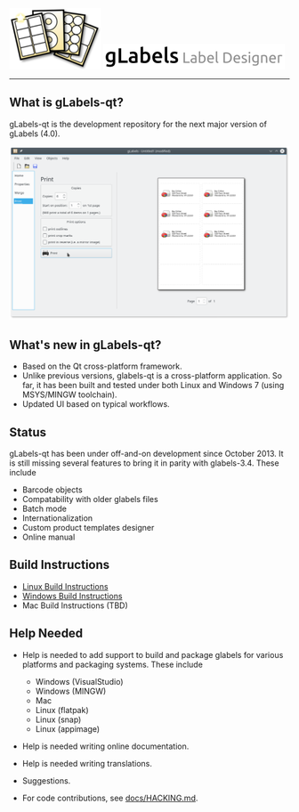 ![logo](glabels/images/glabels-logo.png)
![gLabels Label Designer](glabels/images/glabels-label-designer.png)

*******************************************************************************

## What is gLabels-qt?

gLabels-qt is the development repository for the next major version of gLabels (4.0).

![screenshot](docs/images/screenshot.png)

## What's new in gLabels-qt?

- Based on the Qt cross-platform framework.
- Unlike previous versions, glabels-qt is a cross-platform application.  So far, it
  has been built and tested under both Linux and Windows 7 (using MSYS/MINGW toolchain).
- Updated UI based on typical workflows.

## Status

gLabels-qt has been under off-and-on development since October 2013.
It is still missing several features to bring it in parity with glabels-3.4.  These include

- Barcode objects
- Compatability with older glabels files
- Batch mode
- Internationalization
- Custom product templates designer
- Online manual

## Build Instructions

- [Linux Build Instructions](docs/BUILD-INSTRUCTIONS-LINUX.md)
- [Windows Build Instructions](docs/BUILD-INSTRUCTIONS-WINDOWS.md)
- Mac Build Instructions (TBD)

## Help Needed

* Help is needed to add support to build and package glabels for various platforms and packaging systems.
These include

  - Windows (VisualStudio)
  - Windows (MINGW)
  - Mac
  - Linux (flatpak)
  - Linux (snap)
  - Linux (appimage)

* Help is needed writing online documentation.

* Help is needed writing translations.

* Suggestions.

* For code contributions, see [docs/HACKING.md](docs/HACKING.md).

